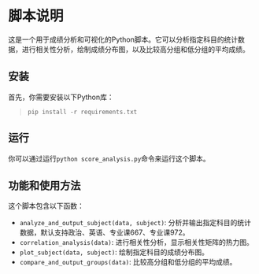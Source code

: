 # 脚本说明

这是一个用于成绩分析和可视化的Python脚本。它可以分析指定科目的统计数据，进行相关性分析，绘制成绩分布图，以及比较高分组和低分组的平均成绩。

## 安装

首先，你需要安装以下Python库：
> `pip install -r requirements.txt`

## 运行

你可以通过运行`python score_analysis.py`命令来运行这个脚本。

## 功能和使用方法

这个脚本包含以下函数：

- `analyze_and_output_subject(data, subject)`: 分析并输出指定科目的统计数据，默认支持政治、英语、专业课667、专业课972。
- `correlation_analysis(data)`: 进行相关性分析，显示相关性矩阵的热力图。
- `plot_subject(data, subject)`: 绘制指定科目的成绩分布图。
- `compare_and_output_groups(data)`: 比较高分组和低分组的平均成绩。
